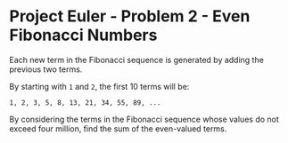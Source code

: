 # Project Euler - Problem 2 - Even Fibonacci Numbers

Each new term in the Fibonacci sequence is generated by adding the previous two terms.

By starting with `1` and `2`, the first 10 terms will be:

    1, 2, 3, 5, 8, 13, 21, 34, 55, 89, ...

By considering the terms in the Fibonacci sequence whose values do not exceed four million, find the sum of the even-valued terms.
